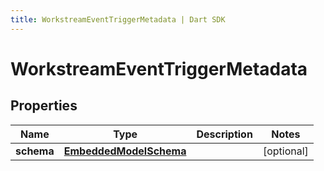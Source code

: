 ```yaml
---
title: WorkstreamEventTriggerMetadata | Dart SDK
---
```


# WorkstreamEventTriggerMetadata

## Properties
Name | Type | Description | Notes
------------ | ------------- | ------------- | -------------
**schema** | [**EmbeddedModelSchema**](EmbeddedModelSchema) |  | [optional] 


